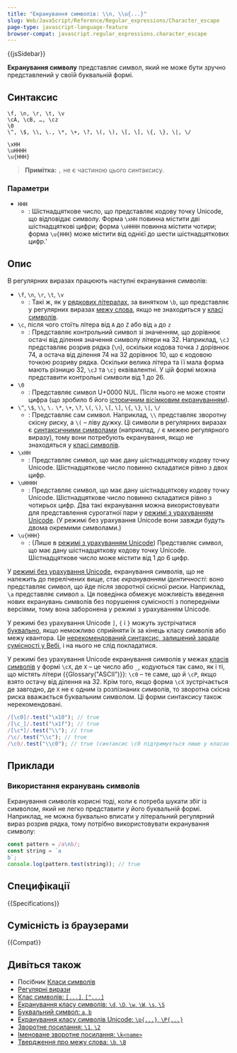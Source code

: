 ```yaml
---
title: "Екранування символів: \\n, \\u{...}"
slug: Web/JavaScript/Reference/Regular_expressions/Character_escape
page-type: javascript-language-feature
browser-compat: javascript.regular_expressions.character_escape
---
```


{{jsSidebar}}

**Екранування символу** представляє символ, який не може бути зручно представлений у своїй буквальній формі.

## Синтаксис

```regex
\f, \n, \r, \t, \v
\cA, \cB, …, \cz
\0
\^, \$, \\, \., \*, \+, \?, \(, \), \[, \], \{, \}, \|, \/

\xHH
\uHHHH
\u{HHH}
```

> **Примітка:** `,` не є частиною цього синтаксису.

### Параметри

- `HHH`
  - : Шістнадцяткове число, що представляє кодову точку Unicode, що відповідає символу. Форма `\xHH` повинна містити дві шістнадцяткові цифри; форма `\uHHHH` повинна містити чотири; форма `\u{HHH}` може містити від однієї до шести шістнадцяткових цифр.ʼ

## Опис

В регулярних виразах працюють наступні екранування символів:

- `\f`, `\n`, `\r`, `\t`, `\v`
  - : Такі ж, як у [рядкових літералах](/uk/docs/Web/JavaScript/Reference/Lexical_grammar#poslidovnosti-ekranuvannia), за винятком `\b`, що представляє у регулярних виразах [межу слова](/uk/docs/Web/JavaScript/Reference/Regular_expressions/Word_boundary_assertion), якщо не знаходиться у [класі символів](/uk/docs/Web/JavaScript/Reference/Regular_expressions/Character_class).
- `\c`, після чого стоїть літера від `A` до `Z` або від `a` до `z`
  - : Представляє контрольний символ зі значенням, що дорівнює остачі від ділення значення символу літери на 32. Наприклад, `\cJ` представляє розрив рядка (`\n`), оскільки кодова точка `J` дорівнює 74, а остача від ділення 74 на 32 дорівнює 10, що є кодовою точкою розриву рядка. Оскільки велика літера та її мала форма мають різницю 32, `\cJ` та `\cj` еквівалентні. У цій формі можна представити контрольні символи від 1 до 26.
- `\0`
  - : Представляє символ U+0000 NUL. Після нього не може стояти цифра (що зробило б його [історичним вісімковим екрануванням](/uk/docs/Web/JavaScript/Reference/Deprecated_and_obsolete_features#poslidovnosti-ekranuvannia)).
- `\^`, `\$`, `\\`, `\.` `\*`, `\+`, `\?`, `\(`, `\)`, `\[`, `\]`, `\{`, `\}`, `\|`, `\/`
  - : Представляє сам символ. Наприклад, `\\` представляє зворотну скісну риску, а `\(` – ліву дужку. Ці символи в регулярних виразах є [синтаксичними символами](/uk/docs/Web/JavaScript/Reference/Regular_expressions/Literal_character) (наприклад, `/` є межею регулярного виразу), тому вони потребують екранування, якщо не знаходяться у [класі символів](/uk/docs/Web/JavaScript/Reference/Regular_expressions/Character_class).
- `\xHH`
  - : Представляє символ, що має дану шістнадцяткову кодову точку Unicode. Шістнадцяткове число повинно складатися рівно з двох цифр.
- `\uHHHH`
  - : Представляє символ, що має дану шістнадцяткову кодову точку Unicode. Шістнадцяткове число повинно складатися рівно з чотирьох цифр. Два такі екранування можна використовувати для представлення сурогатної пари у [режимі з урахуванням Unicode](/uk/docs/Web/JavaScript/Reference/Global_Objects/RegExp/unicode#rezhym-z-ukrakhuvanniam-unicode). (У режимі без урахування Unicode вони завжди будуть двома окремими символами.)
- `\u{HHH}`
  - : (Лише в [режимі з урахуванням Unicode](/uk/docs/Web/JavaScript/Reference/Global_Objects/RegExp/unicoderezhym-z-ukrakhuvanniam-unicode)) Представляє символ, що має дану шістнадцяткову кодову точку Unicode. Шістнадцяткове число може містити від 1 до 6 цифр.

У [режимі без урахування Unicode](/uk/docs/Web/JavaScript/Reference/Global_Objects/RegExp/unicode#rezhym-z-ukrakhuvanniam-unicode), екранування символів, що не належить до перелічених вище, стає _екрануванням ідентичності_: воно представляє символ, що йде після зворотної скісної риски. Наприклад, `\a` представляє символ `a`. Ця поведінка обмежує можливість введення нових екранувань символів без порушення сумісності з попередніми версіями, тому вона заборонена у режимі з урахуванням Unicode.

У режимі без урахування Unicode `]`, `{` і `}` можуть зустрічатися [буквально](/uk/docs/Web/JavaScript/Reference/Regular_expressions/Literal_character), якщо неможливо сприйняти їх за кінець класу символів або межу квантора. Це [нерекомендований синтаксис, залишений заради сумісності у Вебі](/uk/docs/Web/JavaScript/Reference/Deprecated_and_obsolete_features#regexp), і на нього не слід покладатися.

У режимі без урахування Unicode екранування символів у межах [класів символів](/uk/docs/Web/JavaScript/Reference/Regular_expressions/Character_class) у формі `\cX`, де `X` – це число або `_`, кодуються так само, як і ті, що містять літери {{Glossary("ASCII")}}: `\c0` – те саме, що й `\cP`, якщо взято остачу від ділення на 32. Крім того, якщо форма `\cX` зустрічається де завгодно, де `X` не є одним із розпізнаних символів, то зворотна скісна риска вважається буквальним символом. Ці форми синтаксису також нерекомендовані.

```js
/[\c0]/.test("\x10"); // true
/[\c_]/.test("\x1f"); // true
/[\c*]/.test("\\"); // true
/\c/.test("\\c"); // true
/\c0/.test("\\c0"); // true (синтаксис \c0 підтримується лише у класах символів)
```

## Приклади

### Використання екранувань символів

Екранування символів корисні тоді, коли є потреба шукати збіг із символом, який не легко представити у його буквальній формі. Наприклад, не можна буквально вписати у літеральний регулярний вираз розрив рядка, тому потрібно використовувати екранування символу:

```js
const pattern = /a\nb/;
const string = `a
b`;
console.log(pattern.test(string)); // true
```

## Специфікації

{{Specifications}}

## Сумісність із браузерами

{{Compat}}

## Дивіться також

- Посібник [Класи символів](/uk/docs/Web/JavaScript/Guide/Regular_expressions/Character_classes)
- [Регулярні вирази](/uk/docs/Web/JavaScript/Reference/Regular_expressions)
- [Клас символів: `[...]`, `[^...]`](/uk/docs/Web/JavaScript/Reference/Regular_expressions/Character_class)
- [Екранування класу символів: `\d`, `\D`, `\w`, `\W`, `\s`, `\S`](/uk/docs/Web/JavaScript/Reference/Regular_expressions/Character_class_escape)
- [Буквальний символ: `a`, `b`](/uk/docs/Web/JavaScript/Reference/Regular_expressions/Literal_character)
- [Екранування класу символів Unicode: `\p{...}`, `\P{...}`](/uk/docs/Web/JavaScript/Reference/Regular_expressions/Unicode_character_class_escape)
- [Зворотне посилання: `\1`, `\2`](/uk/docs/Web/JavaScript/Reference/Regular_expressions/Backreference)
- [Іменоване зворотне посилання: `\k<name>`](/uk/docs/Web/JavaScript/Reference/Regular_expressions/Named_backreference)
- [Твердження про межу слова: `\b`, `\B`](/uk/docs/Web/JavaScript/Reference/Regular_expressions/Word_boundary_assertion)
